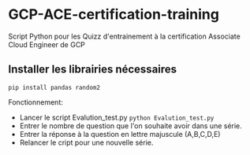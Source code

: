 # GCP-ACE-certification-training
Script Python pour les Quizz d'entrainement à la certification Associate Cloud Engineer de GCP

## Installer les librairies nécessaires
`pip install pandas random2`

Fonctionnement: 
* Lancer le script Evalution_test.py `python Evalution_test.py`
* Entrer le nombre de question que l'on souhaite avoir dans une série.
* Entrer la réponse à la question en lettre majuscule (A,B,C,D,E)
* Relancer le cript pour une nouvelle série.


